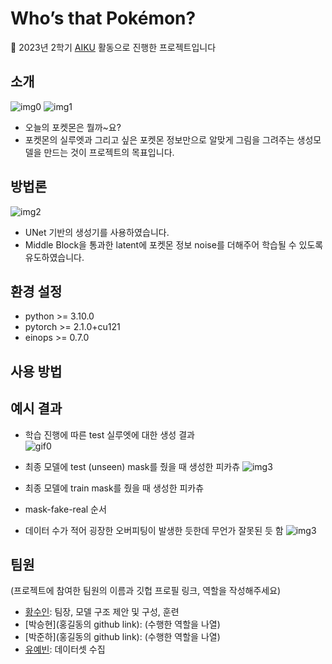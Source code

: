 # Who’s that Pokémon?

📢 2023년 2학기 [AIKU](https://github.com/AIKU-Official) 활동으로 진행한 프로젝트입니다

## 소개
![img0](./images/image0.jpg)
![img1](./images/image1.png)
* 오늘의 포켓몬은 뭘까~요?
* 포켓몬의 실루엣과 그리고 싶은 포켓몬 정보만으로 알맞게 그림을 그려주는 생성모델을 만드는 것이 프로젝트의 목표입니다.

## 방법론
![img2](./images/image2.png)
* UNet 기반의 생성기를 사용하였습니다.
* Middle Block을 통과한 latent에 포켓몬 정보 noise를 더해주어 학습될 수 있도록 유도하였습니다.

## 환경 설정
* python >= 3.10.0  
* pytorch >= 2.1.0+cu121  
* einops >= 0.7.0

## 사용 방법

## 예시 결과
* 학습 진행에 따른 test 실루엣에 대한 생성 결과  
![gif0](./images/output_poke.gif)

* 최종 모델에 test (unseen) mask를 줬을 때 생성한 피카츄
![img3](./images/image3.png)

* 최종 모델에 train mask를 줬을 때 생성한 피카츄
* mask-fake-real 순서
* 데이터 수가 적어 굉장한 오버피팅이 발생한 듯한데 무언가 잘못된 듯 함
![img3](./images/image5.png)

## 팀원

(프로젝트에 참여한 팀원의 이름과 깃헙 프로필 링크, 역할을 작성해주세요)

- [황수인](https://github.com/suin00h): 팀장, 모델 구조 제안 및 구성, 훈련
- [박승현](홍길동의 github link): (수행한 역할을 나열)
- [박준하](홍길동의 github link): (수행한 역할을 나열)
- [유예빈](https://github.com/yebiniii): 데이터셋 수집
